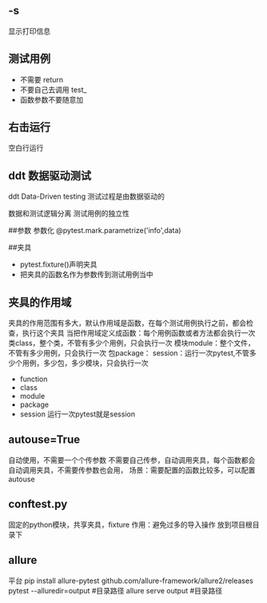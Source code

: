 ## -s
显示打印信息

## 测试用例
- 不需要 return
- 不要自己去调用 test_
- 函数参数不要随意加

## 右击运行
空白行运行

## ddt 数据驱动测试
ddt Data-Driven testing
测试过程是由数据驱动的

数据和测试逻辑分离
测试用例的独立性

##参数
参数化
@pytest.mark.parametrize('info',data)

##夹具
- pytest.fixture()声明夹具
- 把夹具的函数名作为参数传到测试用例当中

## 夹具的作用域
夹具的作用范围有多大，默认作用域是函数，在每个测试用例执行之前，都会检查，执行这个夹具
当把作用域定义成函数：每个用例函数或者方法都会执行一次
类class，整个类，不管有多少个用例，只会执行一次
模块module：整个文件，不管有多少用例，只会执行一次
包package：
session：运行一次pytest,不管多少个用例，多少包，多少模块，只会执行一次
- function
- class
- module
- package
- session 运行一次pytest就是session

## autouse=True
自动使用，不需要一个个传参数
不需要自己传参，自动调用夹具，每个函数都会自动调用夹具，不需要传参数也会用，
场景：需要配置的函数比较多，可以配置autouse

## conftest.py
固定的python模块，共享夹具，fixture
作用：避免过多的导入操作
放到项目根目录下

## allure
平台
pip install allure-pytest
github.com/allure-framework/allure2/releases
pytest --alluredir=output #目录路径
allure serve output #目录路径

